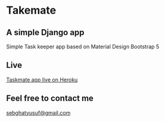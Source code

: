 # Takemate
 
## A simple Django app 
Simple Task keeper app based on Material Design Bootstrap 5

## Live
[Taskmate app live on Heroku](https://mytaskmate.herokuapp.com)

## Feel free to contact me
sebghatyusuf@gmail.com
